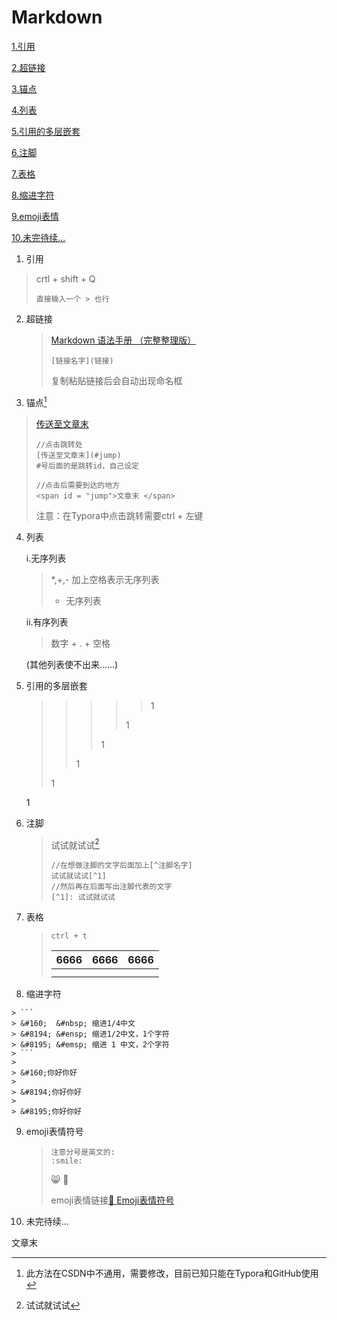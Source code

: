 # Markdown

[1.引用](#jump1)

[2.超链接](#jump2)

[3.锚点](#jump3)

[4.列表](#jump4)

[5.引用的多层嵌套](#jump5)

[6.注脚](#jump6)

[7.表格](#jump7)

[8.缩进字符](#jump8)

[9.emoji表情](#jump9)

[10.未完待续...](#jump10)

1. <span id = "jump1">引用</span>

> crtl + shift + Q
>
> ```
> 直接输入一个 > 也行
> ```
>
> 

2. <span id = "jump2">超链接</span>

	> [Markdown 语法手册 （完整整理版）](https://blog.csdn.net/witnessai1/article/details/52551362?ops_request_misc=%7B%22request%5Fid%22%3A%22165260117116781685350134%22%2C%22scm%22%3A%2220140713.130102334.pc%5Fall.%22%7D&request_id=165260117116781685350134&biz_id=0&utm_medium=distribute.pc_search_result.none-task-blog-2~all~first_rank_ecpm_v1~rank_v31_ecpm-3-52551362-null-null.142^v9^pc_search_result_cache,157^v4^control&utm_term=markdown语法&spm=1018.2226.3001.4187)
	>
	> ```
	> [链接名字](链接)
	> ```
	>
	> 复制粘贴链接后会自动出现命名框

3. <span id = "jump3">锚点</span>[^2]

  > [传送至文章末](#jump)
  >
  > ```
  > //点击跳转处
  > [传送至文章末](#jump)
  > #号后面的是跳转id，自己设定
  > 
  > //点击后需要到达的地方
  > <span id = "jump">文章末 </span>
  > ```
  >
  > 注意：在Typora中点击跳转需要ctrl + 左键
  >
  > [^2]: 此方法在CSDN中不通用，需要修改，目前已知只能在Typora和GitHub使用

4. <span id = "jump4">列表</span>

	i.无序列表

	> *,+,- 加上空格表示无序列表
	>
	> - 无序列表

	ii.有序列表

	> 数字 + . + 空格 

	(其他列表使不出来......)

5. <span id = "jump5">引用的多层嵌套</span>

	> > > > > 1
	> > > >
	> > > > 1
	> > >
	> > > 1
	> >
	> > 1
	>
	> 1

	1

6. <span id = "jump6">注脚</span>

	> 试试就试试[^1]
	>
	> [^1]: 试试就试试
	>
	> ```
	> //在想做注脚的文字后面加上[^注脚名字]
	> 试试就试试[^1]
	> //然后再在后面写出注脚代表的文字
	> [^1]: 试试就试试
	> ```

7. <span id = "jump7">表格</span>

	> ```
	> ctrl + t
	> ```
	>
	> 
	>
	> | 6666 | 6666 | 6666 |
	> | :--: | :--: | :--: |
	> |      |      |      |
	> |      |      |      |

8.   <span id = "jump8">缩进字符</span>

	> ```
	> &#160;  &#nbsp; 缩进1/4中文
	> &#8194; &#ensp; 缩进1/2中文，1个字符
	> &#8195; &#emsp; 缩进 1 中文，2个字符
	> ```
	>
	> &#160;你好你好
	>
	> &#8194;你好你好
	>
	> &#8195;你好你好

9. <span id = "jump9">emoji表情符号</span>

	> ```
	> 注意分号是英文的:
	> :smile:
	> ```
	>
	> :smile_cat: :sake:  
	>
	> emoji表情链接[🎁 Emoji表情符号](https://www.webfx.com/tools/emoji-cheat-sheet/)

10. <span id = "jump10">未完待续...</span>

	











<span id = "jump">文章末</span>

